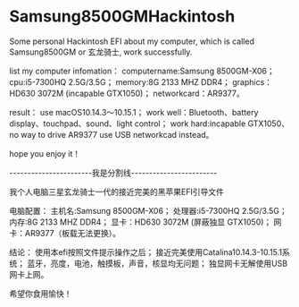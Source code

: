 # Samsung8500GMHackintosh
Some personal Hackintosh EFI about my computer, which is called Samsung8500GM or 玄龙骑士, work successfully.

list my computer infomation：
computername:Samsung 8500GM-X06；
cpu:i5-7300HQ 2.5G/3.5G；
memory:8G 2133 MHZ DDR4；
graphics：HD630 3072M (incapable GTX1050)；
networkcard：AR9377。

result：
use macOS10.14.3～10.15.1；
work well：Bluetooth、battery display、touchpad、sound、light control；
work hard:incapable GTX1050、no way to drive AR9377 use USB networkcad instead。

hope you enjoy it！

-----------------------我是分割线------------------------

我个人电脑三星玄龙骑士一代的接近完美的黑苹果EFI引导文件

电脑配置：
主机名:Samsung 8500GM-X06；
处理器:i5-7300HQ 2.5G/3.5G；
内存:8G 2133 MHZ DDR4；
显卡：HD630 3072M (屏蔽独显 GTX1050)；
网卡：AR9377（板载无法更换）。

结论：
使用本efi按照文件提示操作之后；
接近完美使用Catalina10.14.3-10.15.1系统；
蓝牙，亮度，电池，触摸板，声音，核显均无问题；
独显网卡无解使用USB网卡上网。

希望你食用愉快！
